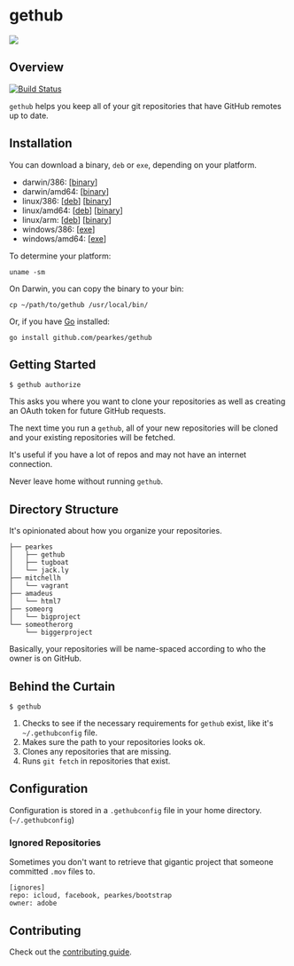 # gethub

![](https://f.cloud.github.com/assets/846194/628861/8090cb46-d104-11e2-84eb-7878aa9057d0.gif)

## Overview
[![Build Status](https://api.travis-ci.org/pearkes/get.png?branch=master)](https://travis-ci.org/pearkes/gethub)

`gethub` helps you keep all of your git repositories that have GitHub
remotes up to date.

## Installation

You can download a binary, `deb` or `exe`, depending on your platform.

- darwin/386: [[binary](http://gethub.jack.ly/0.1.3/darwin_386/gethub_0.1.3_darwin_386.zip)]
- darwin/amd64: [[binary](http://gethub.jack.ly/0.1.3/darwin_amd64/gethub_0.1.3_darwin_amd64.zip)]
- linux/386: [[deb](http://gethub.jack.ly/0.1.3/linux_386/gethub_0.1.3_i386.deb)] [[binary](http://gethub.jack.ly/0.1.3/linux_386/gethub_0.1.3_linux_386.tar.gz)]
- linux/amd64: [[deb](http://gethub.jack.ly/0.1.3/linux_amd64/gethub_0.1.3_amd64.deb)] [[binary](http://gethub.jack.ly/0.1.3/linux_amd64/gethub_0.1.3_linux_amd64.tar.gz)]
- linux/arm: [[deb](http://gethub.jack.ly/0.1.3/linux_arm/gethub_0.1.3_armel.deb)] [[binary](http://gethub.jack.ly/0.1.3/linux_arm/gethub_0.1.3_linux_arm.tar.gz)]
- windows/386: [[exe](http://gethub.jack.ly/0.1.3/windows_386/gethub_0.1.3_windows_386.zip)]
- windows/amd64: [[exe](http://gethub.jack.ly/0.1.3/windows_amd64/gethub_0.1.3_windows_amd64.zip)]

To determine your platform:

    uname -sm

On Darwin, you can copy the binary to your bin:

    cp ~/path/to/gethub /usr/local/bin/

Or, if you have [Go](http://golang.org/) installed:

    go install github.com/pearkes/gethub

## Getting Started

    $ gethub authorize

This asks you where you want to clone your repositories as well
as creating an OAuth token for future GitHub requests.

The next time you run a `gethub`, all of your new repositories
will be cloned and your existing repositories will be fetched.

It's useful if you have a lot of repos and may not have an
internet connection.

Never leave home without running `gethub`.

## Directory Structure

It's opinionated about how you organize your repositories.

    ├── pearkes
    │   ├── gethub
    │   ├── tugboat
    │   └── jack.ly
    ├── mitchellh
    │   └── vagrant
    ├── amadeus
    │   └── html7
    ├── someorg
    │   └── bigproject
    └── someotherorg
        └── biggerproject

Basically, your repositories will be name-spaced according
to who the owner is on GitHub.

## Behind the Curtain

    $ gethub

1. Checks to see if the necessary requirements for `gethub` exist,
like it's `~/.gethubconfig` file.
2. Makes sure the path to your repositories looks ok.
3. Clones any repositories that are missing.
4. Runs `git fetch` in repositories that exist.

## Configuration

Configuration is stored in a `.gethubconfig` file in your home directory.
(`~/.gethubconfig`)

### Ignored Repositories

Sometimes you don't want to retrieve that gigantic project that
someone committed `.mov` files to.

    [ignores]
    repo: icloud, facebook, pearkes/bootstrap
    owner: adobe

## Contributing

Check out the [contributing guide](CONTRIBUTING.md).

